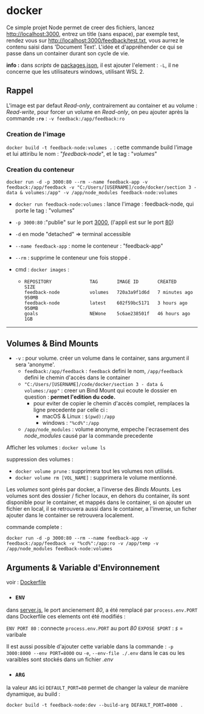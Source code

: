 # docker

Ce simple projet Node permet de creer des fichiers, lancez [http://localhost:3000](http://localhost:3000), entrez un title (sans espace), par exemple test, rendez vous sur [http://localhost:3000/feedback/test.txt](http://localhost:3000/feedback/test.txt), vous aurrez le contenu saisi dans 'Document Text'.
L'idée et d'appréhender ce qui se passe dans un container durant son cycle de vie.

**info :** dans *scripts* de [packages.json](./package.json), il est ajouter l'element : ```-L```, il ne concerne que les utilisateurs windows, utilisant WSL 2.

## Rappel

L'image est par defaut *Read-only*, contrairement au container et au volume : *Read-write*, pour forcer un volume en *Read-only*, on peu ajouter après la commande **```:ro```** : ```-v feedback:/app/feedback:ro```

### Creation de l'image

```docker build -t feedback-node:volumes .``` : cette commande build l'image et lui attiribu le nom : "*feedback-node*", et le tag : "*volumes*"

### Creation du conteneur

```docker
docker run -d -p 3000:80 --rm --name feedback-app -v feedback:/app/feedback -v "C:/Users/[USERNAME]/code/docker/section 3 - data & volumes:/app" -v /app/node_modules feedback-node:volumes
```

- ```docker run feedback-node:volumes``` : lance l'image : feedback-node, qui porte le tag : "volumes"
- ```-p 3000:80``` :"publie" sur le port [3000](http://localhost:3000/), (l'appli est sur le port [80](http://localhost:80/))
- ```-d``` en mode "detached" => terminal accessible
- ```--name feedback-app``` : nome le conteneur : "feedback-app"
- ```--rm``` : supprime le conteneur une fois stoppé .
- cmd : ```docker images``` :

  - ```shell
    REPOSITORY              TAG       IMAGE ID       CREATED         SIZE
    feedback-node           volumes   720a3a9f1d6d   7 minutes ago   950MB
    feedback-node           latest    602f59bc5171   3 hours ago     950MB
    goals                   NEWone    5c6ae238501f   46 hours ago    1GB
    ```

---

## Volumes & Bind Mounts

- ```-v``` : pour volume. créer un volume dans le container, sans argument il sera 'anonyme'.
  - ```feedback:/app/feedback``` : ```feedback``` defini le nom, ```/app/feedback``` defini le chemin d'accès dans le container
  - ```"C:/Users/[USERNAME]/code/docker/section 3 - data & volumes:/app"``` : creer un Bind Mount qui ecoute le dossier en question : **permet l'edition du code.**
    - pour eviter de copier le chemin d'accès complet, remplaces la ligne precedente par celle ci :
      - macOS & Linux : ```$(pwd):/app```
      - windows : ```"%cd%":/app```
  - ```/app/node_modules``` : volume anonyme, empeche l'ecrasement des *node_modules* causé par la commande precedente

Afficher les volumes : ```docker volume ls```

suppression des volumes :

- ```docker volume prune``` : supprimera tout les volumes non utilisés.
- ```docker volume rm [VOL_NAME]``` : supprimera le volume mentionné.

Les *volumes* sont gérés par docker, a l'inverse des *Binds Mounts*.
Les volumes sont des dossier / ficher locaux, en dehors du container, ils sont disponible pour le container, et mappés dans le container, si on ajouter un fichier en local, il se retrouvera aussi dans le container, a l'inverse, un ficher ajouter dans le container se retrouvera localement.

commande complete :

```docker
docker run -d -p 3000:80 --rm --name feedback-app -v feedback:/app/feedback -v "%cd%":/app:ro -v /app/temp -v /app/node_modules feedback-node:volumes
```

## Arguments & Variable d'Environnement

voir : [Dockerfile](./Dockerfile)

- ### ```ENV```

dans [server.js](./server.js), le port ancienement *80*, a été remplacé par ```process.env.PORT```
dans Dockerfile ces elements ont été modifiés :

```ENV PORT 80``` : connecte ```process.env.PORT``` au port *80*
```EXPOSE $PORT``` : *```$```* = varibale

Il est aussi possible d'ajouter cette variable dans la commande : ```-p 3000:8000 --env PORT=8000``` ou ```-e```, ```--env-file ./.env``` dans le cas ou les varaibles sont stockés dans un fichier *.env*

- ### ```ARG```

la valeur ```ARG``` ici ```DEFAULT_PORT=80``` permet de changer la valeur de manière dynamique, au build :

```docker build -t feedback-node:dev --build-arg DEFAULT_PORT=8000 .```

